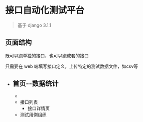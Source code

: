 # 接口自动化测试平台
> 基于 django 3.1.1

## 页面结构

既可以跑单独的接口，也可以跑成套的接口

只需要在 web 端填写接口定义，上传特定的测试数据文件，如csv等

- 首页--数据统计
    - 
    - 
    - 接口列表
        - 接口详情页
    - 测试用例组织

